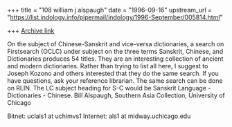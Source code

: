 +++
title = "108 william j alspaugh"
date = "1996-09-16"
upstream_url = "https://list.indology.info/pipermail/indology/1996-September/005814.html"

+++
[Archive link](https://list.indology.info/pipermail/indology/1996-September/005814.html)

On the subject of Chinese-Sanskrit and vice-versa dictionaries, a search on
Firstsearch (OCLC) under subject on the three terms Sanskrit, Chinese, and
Dictionaries produces 54 titles.  They are an interesting collection of
ancient and modern dictionaries.  Rather than trying to list all here, I
suggest to Joseph Kozono and others interested that they do the same search. 
If you have questions, ask your reference librarian.  The same search can be
done on RLIN.  The LC subject heading for S-C would be Sanskrit Language -
Dictionaries - Chinese.  Bill Alspaugh, Southern Asia Collection, University
of Chicago

Bitnet:                   uclals1 at uchimvs1
Internet:         als1 at midway.uchicago.edu




